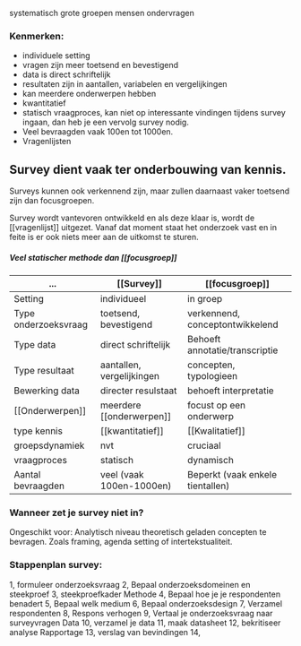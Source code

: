 systematisch grote groepen mensen ondervragen

### Kenmerken:
- individuele setting
- vragen zijn meer toetsend en bevestigend
- data is direct schriftelijk
- resultaten zijn in aantallen, variabelen en vergelijkingen
- kan meerdere onderwerpen hebben
- kwantitatief
- statisch vraagproces, kan niet op interessante vindingen tijdens survey ingaan, dan heb je een vervolg survey nodig.
- Veel bevraagden vaak 100en tot 1000en.
- Vragenlijsten


## Survey dient vaak ter onderbouwing van kennis.
Surveys kunnen ook verkennend zijn, maar zullen daarnaast vaker toetsend zijn dan focusgroepen. 

Survey wordt vantevoren ontwikkeld en als deze klaar is, wordt de [[vragenlijst]] uitgezet. Vanaf dat moment staat het onderzoek vast en in feite is er ook niets meer aan de uitkomst te sturen.

##### Veel statischer methode dan [[focusgroep]]


| ...                  | [[Survey]]                    | [[focusgroep]]                      |
| -------------------- | ------------------------- | ------------------------------- |
| Setting              | individueel               | in groep                        |
| Type onderzoeksvraag | toetsend, bevestigend     | verkennend, conceptontwikkelend |
| Type data            | direct schriftelijk       | Behoeft annotatie/transcriptie  |
| Type resultaat       | aantallen, vergelijkingen | concepten, typologieen          |
| Bewerking data       | directer resulstaat       | behoeft interpretatie           |
| [[Onderwerpen]]          | meerdere [[onderwerpen]]      | focust op een onderwerp         |
| type kennis          | [[kwantitatief]]              | [[Kwalitatief]]                     |
| groepsdynamiek       | nvt                       | cruciaal                        |
| vraagproces          | statisch                  | dynamisch                       |
| Aantal bevraagden    | veel (vaak 100en-1000en)  | Beperkt (vaak enkele tientallen)                                |


### Wanneer zet je survey niet in?
Ongeschikt voor: Analytisch niveau theoretisch geladen concepten te bevragen. Zoals framing, agenda setting of intertekstualiteit.

### Stappenplan survey:
1, formuleer onderzoeksvraag
2, Bepaal onderzoeksdomeinen en steekproef
3, steekproefkader
Methode
4, Bepaal hoe je je respondenten benadert
5, Bepaal welk medium
6, Bepaal onderzoeksdesign
7, Verzamel respondenten
8, Respons verhogen
9, Vertaal je onderzoeksvraag naar surveyvragen
Data
10, verzamel je data
11, maak datasheet
12, bekritiseer analyse
Rapportage
13, verslag van bevindingen
14, 


